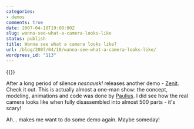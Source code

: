 ```yaml
---
categories:
- demos
comments: true
date: 2007-04-10T19:00:00Z
slug: wanna-see-what-a-camera-looks-like
status: publish
title: Wanna see what a camera looks like?
url: /blog/2007/04/10/wanna-see-what-a-camera-looks-like/
wordpress_id: "113"
---
```


{{<imgright src="http://aras-p.info/blog/wp-content/uploads/2007/04/zenit.jpg" title="'Zenit demo screenshot'">}}

After a long period of silence _nesnausk!_ releases another demo - [Zenit](http://nesnausk.org/project.php?project=16). Check it out. This is actually almost a one-man show: the concept, modeling, animations and code was done by [Paulius](http://nesnausk.org/members.php#2). I did see how the real camera looks like when fully disassembled into almost 500 parts - it's scary!

Ah... makes me want to do some demo again. Maybe someday!
